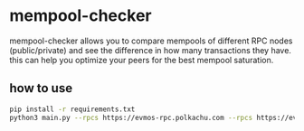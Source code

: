 # mempool-checker

mempool-checker allows you to compare mempools of different RPC nodes (public/private) and see the difference in how many transactions they have. this can help you optimize your peers for the best mempool saturation.

## how to use

```bash
pip install -r requirements.txt
python3 main.py --rpcs https://evmos-rpc.polkachu.com --rpcs https://evmos-rpc.stakely.io
```